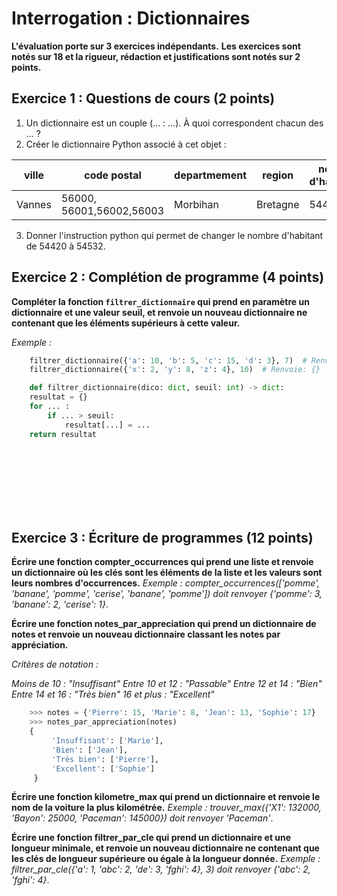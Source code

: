 # Interrogation : Dictionnaires

**L'évaluation porte sur 3 exercices indépendants.**
**Les exercices sont notés sur 18 et la rigueur, rédaction et justifications sont notés sur 2 points.**

## Exercice 1 : Questions de cours (2 points)

1. Un dictionnaire est un couple (... : ...). À quoi correspondent chacun des ... ?
2. Créer le dictionnaire Python associé à cet objet :  

|ville|code postal|departmement|region|nombre d'habitants|
|-----|-----------|------------|------|------------------|
|Vannes|56000, 56001,56002,56003|Morbihan|Bretagne|54420|

3. Donner l'instruction python qui permet de changer le nombre d'habitant de 54420 à 54532.

## Exercice 2 : Complétion de programme (4 points)

**Compléter la fonction `filtrer_dictionnaire` qui prend en paramètre un dictionnaire et une valeur seuil, et renvoie un nouveau dictionnaire ne contenant que les éléments supérieurs à cette valeur.**

*Exemple :*

```python
    filtrer_dictionnaire({'a': 10, 'b': 5, 'c': 15, 'd': 3}, 7)  # Renvoie: {'a': 10, 'c': 15}
    filtrer_dictionnaire({'x': 2, 'y': 8, 'z': 4}, 10)  # Renvoie: {}
```

```python
    def filtrer_dictionnaire(dico: dict, seuil: int) -> dict:
    resultat = {}
    for ... :
        if ... > seuil:
            resultat[...] = ...
    return resultat

```

<br/>
<br/>
<br/>
<br/>
<br/>
<br/>

## Exercice 3 : Écriture de programmes (12 points)

**Écrire une fonction compter_occurrences qui prend une liste et renvoie un dictionnaire où les clés sont les éléments de la liste et les valeurs sont leurs nombres d'occurrences.**
*Exemple :*
*compter_occurrences(['pomme', 'banane', 'pomme', 'cerise', 'banane', 'pomme']) doit renvoyer {'pomme': 3, 'banane': 2, 'cerise': 1}*.

**Écrire une fonction notes_par_appreciation qui prend un dictionnaire de notes et renvoie un nouveau dictionnaire classant les notes par appréciation.**

*Critères de notation :*

*Moins de 10 : "Insuffisant"*
*Entre 10 et 12 : "Passable"*
*Entre 12 et 14 : "Bien"*
*Entre 14 et 16 : "Très bien"*
*16 et plus : "Excellent"*

```python
    >>> notes = {'Pierre': 15, 'Marie': 8, 'Jean': 13, 'Sophie': 17}
    >>> notes_par_appreciation(notes)  
    {
         'Insuffisant': ['Marie'], 
         'Bien': ['Jean'], 
         'Très bien': ['Pierre'], 
         'Excellent': ['Sophie']
     }
```

**Écrire une fonction kilometre_max qui prend un dictionnaire et renvoie le nom de la voiture la plus kilométrée.**
*Exemple :*
*trouver_max({'X1': 132000, 'Bayon': 25000, 'Paceman': 145000}) doit renvoyer 'Paceman'*.

**Écrire une fonction filtrer_par_cle qui prend un dictionnaire et une longueur minimale, et renvoie un nouveau dictionnaire ne contenant que les clés de longueur supérieure ou égale à la longueur donnée.**
*Exemple :*
*filtrer_par_cle({'a': 1, 'abc': 2, 'de': 3, 'fghi': 4}, 3) doit renvoyer {'abc': 2, 'fghi': 4}*.